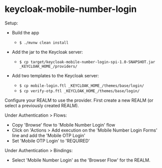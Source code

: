 # keycloak-mobile-number-login

Setup:
* Build the app
  * `$ ./mvnw clean install`
* Add the jar to the Keycloak server:
  * `$ cp target/keycloak-mobile-number-login-spi-1.0-SNAPSHOT.jar _KEYCLOAK_HOME_/providers/`

* Add two templates to the Keycloak server:
  * `$ cp mobile-login.ftl _KEYCLOAK_HOME_/themes/base/login/`
  * `$ cp verify-otp.ftl _KEYCLOAK_HOME_/themes/base/login/`

Configure your REALM to use the provider.
First create a new REALM (or select a previously created REALM).

Under Authentication > Flows:
* Copy 'Browse' flow to 'Mobile Number Login' flow
* Click on 'Actions > Add execution on the 'Mobile Number Login Forms' line and add the 'Mobile OTP Login'
* Set 'Mobile OTP Login' to 'REQUIRED'

Under Authentication > Bindings:
* Select 'Mobile Number Login' as the 'Browser Flow' for the REALM.
